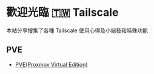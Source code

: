 # 歡迎光臨 🇹🇼 Tailscale 

本站分享搜集了各種 Tailscale 使用心得及小祕技和特殊功能

## PVE

* [PVE(Proxmox Virtual Edition)](pve/index.md)